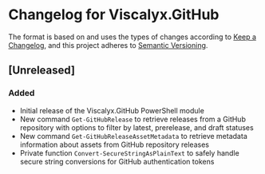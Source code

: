 # Changelog for Viscalyx.GitHub

The format is based on and uses the types of changes according to [Keep a Changelog](https://keepachangelog.com/en/1.0.0/),
and this project adheres to [Semantic Versioning](https://semver.org/spec/v2.0.0.html).

## [Unreleased]

### Added

- Initial release of the Viscalyx.GitHub PowerShell module
- New command `Get-GitHubRelease` to retrieve releases from a GitHub repository
  with options to filter by latest, prerelease, and draft statuses
- New command `Get-GitHubReleaseAssetMetadata` to retrieve metadata information
  about assets from GitHub repository releases
- Private function `Convert-SecureStringAsPlainText` to safely handle secure
  string conversions for GitHub authentication tokens
